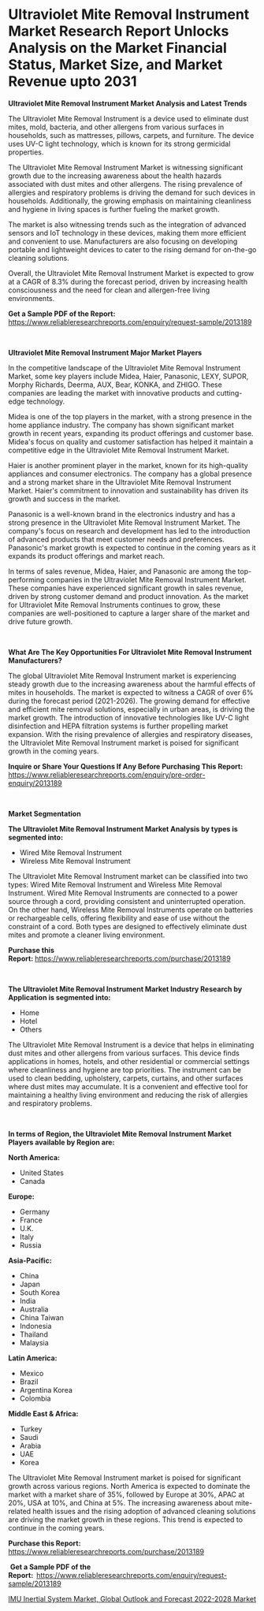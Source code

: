 <p><h1>Ultraviolet Mite Removal Instrument Market Research Report Unlocks Analysis on the Market Financial Status, Market Size, and Market Revenue upto 2031</h1></p><p><strong>Ultraviolet Mite Removal Instrument Market Analysis and Latest Trends</strong></p>
<p><p>The Ultraviolet Mite Removal Instrument is a device used to eliminate dust mites, mold, bacteria, and other allergens from various surfaces in households, such as mattresses, pillows, carpets, and furniture. The device uses UV-C light technology, which is known for its strong germicidal properties.</p><p>The Ultraviolet Mite Removal Instrument Market is witnessing significant growth due to the increasing awareness about the health hazards associated with dust mites and other allergens. The rising prevalence of allergies and respiratory problems is driving the demand for such devices in households. Additionally, the growing emphasis on maintaining cleanliness and hygiene in living spaces is further fueling the market growth.</p><p>The market is also witnessing trends such as the integration of advanced sensors and IoT technology in these devices, making them more efficient and convenient to use. Manufacturers are also focusing on developing portable and lightweight devices to cater to the rising demand for on-the-go cleaning solutions.</p><p>Overall, the Ultraviolet Mite Removal Instrument Market is expected to grow at a CAGR of 8.3% during the forecast period, driven by increasing health consciousness and the need for clean and allergen-free living environments.</p></p>
<p><strong>Get a Sample PDF of the Report:&nbsp;</strong> <a href="https://www.reliableresearchreports.com/enquiry/request-sample/2013189">https://www.reliableresearchreports.com/enquiry/request-sample/2013189</a></p>
<p>&nbsp;</p>
<p><strong>Ultraviolet Mite Removal Instrument Major Market Players</strong></p>
<p><p>In the competitive landscape of the Ultraviolet Mite Removal Instrument Market, some key players include Midea, Haier, Panasonic, LEXY, SUPOR, Morphy Richards, Deerma, AUX, Bear, KONKA, and ZHIGO. These companies are leading the market with innovative products and cutting-edge technology.</p><p>Midea is one of the top players in the market, with a strong presence in the home appliance industry. The company has shown significant market growth in recent years, expanding its product offerings and customer base. Midea's focus on quality and customer satisfaction has helped it maintain a competitive edge in the Ultraviolet Mite Removal Instrument Market.</p><p>Haier is another prominent player in the market, known for its high-quality appliances and consumer electronics. The company has a global presence and a strong market share in the Ultraviolet Mite Removal Instrument Market. Haier's commitment to innovation and sustainability has driven its growth and success in the market.</p><p>Panasonic is a well-known brand in the electronics industry and has a strong presence in the Ultraviolet Mite Removal Instrument Market. The company's focus on research and development has led to the introduction of advanced products that meet customer needs and preferences. Panasonic's market growth is expected to continue in the coming years as it expands its product offerings and market reach.</p><p>In terms of sales revenue, Midea, Haier, and Panasonic are among the top-performing companies in the Ultraviolet Mite Removal Instrument Market. These companies have experienced significant growth in sales revenue, driven by strong customer demand and product innovation. As the market for Ultraviolet Mite Removal Instruments continues to grow, these companies are well-positioned to capture a larger share of the market and drive future growth.</p></p>
<p>&nbsp;</p>
<p><strong>What Are The Key Opportunities For Ultraviolet Mite Removal Instrument Manufacturers?</strong></p>
<p><p>The global Ultraviolet Mite Removal Instrument market is experiencing steady growth due to the increasing awareness about the harmful effects of mites in households. The market is expected to witness a CAGR of over 6% during the forecast period (2021-2026). The growing demand for effective and efficient mite removal solutions, especially in urban areas, is driving the market growth. The introduction of innovative technologies like UV-C light disinfection and HEPA filtration systems is further propelling market expansion. With the rising prevalence of allergies and respiratory diseases, the Ultraviolet Mite Removal Instrument market is poised for significant growth in the coming years.</p></p>
<p><strong>Inquire or Share Your Questions If Any Before Purchasing This Report:</strong> <a href="https://www.reliableresearchreports.com/enquiry/pre-order-enquiry/2013189">https://www.reliableresearchreports.com/enquiry/pre-order-enquiry/2013189</a></p>
<p>&nbsp;</p>
<p><strong>Market Segmentation</strong></p>
<p><strong>The Ultraviolet Mite Removal Instrument Market Analysis by types is segmented into:</strong></p>
<p><ul><li>Wired Mite Removal Instrument</li><li>Wireless Mite Removal Instrument</li></ul></p>
<p><p>The Ultraviolet Mite Removal Instrument market can be classified into two types: Wired Mite Removal Instrument and Wireless Mite Removal Instrument. Wired Mite Removal Instruments are connected to a power source through a cord, providing consistent and uninterrupted operation. On the other hand, Wireless Mite Removal Instruments operate on batteries or rechargeable cells, offering flexibility and ease of use without the constraint of a cord. Both types are designed to effectively eliminate dust mites and promote a cleaner living environment.</p></p>
<p><strong>Purchase this Report:&nbsp;</strong><a href="https://www.reliableresearchreports.com/purchase/2013189">https://www.reliableresearchreports.com/purchase/2013189</a></p>
<p>&nbsp;</p>
<p><strong>The Ultraviolet Mite Removal Instrument Market Industry Research by Application is segmented into:</strong></p>
<p><ul><li>Home</li><li>Hotel</li><li>Others</li></ul></p>
<p><p>The Ultraviolet Mite Removal Instrument is a device that helps in eliminating dust mites and other allergens from various surfaces. This device finds applications in homes, hotels, and other residential or commercial settings where cleanliness and hygiene are top priorities. The instrument can be used to clean bedding, upholstery, carpets, curtains, and other surfaces where dust mites may accumulate. It is a convenient and effective tool for maintaining a healthy living environment and reducing the risk of allergies and respiratory problems.</p></p>
<p>&nbsp;</p>
<p><strong>In terms of Region, the Ultraviolet Mite Removal Instrument Market Players available by Region are:</strong></p>
<p>
    <p> <strong> North America: </strong>
        <ul>
            <li>United States</li>
            <li>Canada</li>
        </ul>
        </p> 
    <p> <strong> Europe: </strong>
        <ul>
            <li>Germany</li>
            <li>France</li>
            <li>U.K.</li>
            <li>Italy</li>
            <li>Russia</li>
        </ul>
        </p> 
    <p> <strong> Asia-Pacific: </strong>
        <ul>
            <li>China</li>
            <li>Japan</li>
            <li>South Korea</li>
            <li>India</li>
            <li>Australia</li>
            <li>China Taiwan</li>
            <li>Indonesia</li>
            <li>Thailand</li>
            <li>Malaysia</li>
        </ul>
        </p> 
    <p> <strong> Latin America: </strong>
        <ul>
            <li>Mexico</li>
            <li>Brazil</li>
            <li>Argentina Korea</li>
            <li>Colombia</li>
        </ul>
        </p> 
    <p> <strong> Middle East & Africa: </strong>
        <ul>
            <li>Turkey</li>
            <li>Saudi</li>
            <li>Arabia</li>
            <li>UAE</li>
            <li>Korea</li>
        </ul>
    </p>
    </p>
<p><p>The Ultraviolet Mite Removal Instrument market is poised for significant growth across various regions. North America is expected to dominate the market with a market share of 35%, followed by Europe at 30%, APAC at 20%, USA at 10%, and China at 5%. The increasing awareness about mite-related health issues and the rising adoption of advanced cleaning solutions are driving the market growth in these regions. This trend is expected to continue in the coming years.</p></p>
<p><strong>Purchase this Report: </strong><a href="https://www.reliableresearchreports.com/purchase/2013189">https://www.reliableresearchreports.com/purchase/2013189</a></p>
<p>&nbsp;<strong>Get a Sample PDF of the Report:&nbsp;&nbsp;</strong><a href="https://www.reliableresearchreports.com/enquiry/request-sample/2013189">https://www.reliableresearchreports.com/enquiry/request-sample/2013189</a></p>
<p><strong></strong></p>
<p><p><a href="https://www.linkedin.com/pulse/imu-inertial-system-market-global-outlook-forecast-2022-2028-yczoe?trackingId=QCiT%2BKLTyY91AtuP71JBKQ%3D%3D">IMU Inertial System Market, Global Outlook and Forecast 2022-2028 Market</a></p></p>